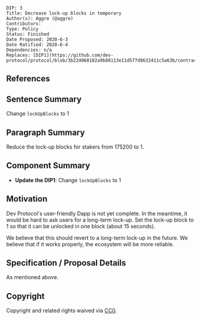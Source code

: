 ```
DIP: 3
Title: Decrease lock-up blocks in temporary
Author(s): Aggre (@aggre)
Contributors:
Type: Policy
Status: Finished
Date Proposed: 2020-6-3
Date Ratified: 2020-6-4
Dependencies: n/a
Replaces: [DIP1](https://github.com/dev-protocol/protocol/blob/3b224068182a9b88113e11d577d8632411c5a63b/contracts/src/policy/DIP1.sol)
```

## References

## Sentence Summary

Change `lockUpBlocks` to 1

## Paragraph Summary

Reduce the lock-up blocks for stakers from 175200 to 1.

## Component Summary

- **Update the DIP1**: Change `lockUpBlocks` to 1

## Motivation

Dev Protocol's user-friendly Dapp is not yet complete. In the meantime, it would be hard to ask users for a long-term lock-up. Set the lock-up block to 1 so that it can be unlocked in one block (about 15 seconds).

We believe that this should revert to a long-term lock-up in the future. We believe that if it works properly, the ecosystem will be more reliable.

## Specification / Proposal Details

As mentioned above.

## Copyright

Copyright and related rights waived via [CC0](https://creativecommons.org/publicdomain/zero/1.0/).
